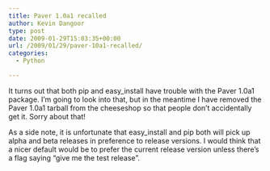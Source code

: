 ```yaml
---
title: Paver 1.0a1 recalled
author: Kevin Dangoor
type: post
date: 2009-01-29T15:03:35+00:00
url: /2009/01/29/paver-10a1-recalled/
categories:
  - Python

---
```

It turns out that both pip and easy_install have trouble with the Paver 1.0a1 package. I&#8217;m going to look into that, but in the meantime I have removed the Paver 1.0a1 tarball from the cheeseshop so that people don&#8217;t accidentally get it. Sorry about that!

As a side note, it is unfortunate that easy_install and pip both will pick up alpha and beta releases in preference to release versions. I would think that a nicer default would be to prefer the current release version unless there&#8217;s a flag saying &#8220;give me the test release&#8221;.